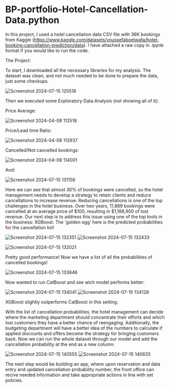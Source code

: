 # BP-portfolio-Hotel-Cancellation-Data.python

In this project, I used a hotel cancellation data CSV file with 36K bookings from Kaggle (https://www.kaggle.com/datasets/youssefaboelwafa/hotel-booking-cancellation-prediction/data). I have attached a raw copy in .ipynb format if you would like to run the code.

The Project:

To start, I downloaded all the necessary libraries for my analysis. The dataset was clean, and not much needed to be done to prepare the data, just some checkups.

![Screenshot 2024-07-15 125518](https://github.com/user-attachments/assets/9b2788ee-70ff-464f-a561-4129408df434)

Then we executed some Exploratory Data Analysis (not showing all of it):

Price Average:

![Screenshot 2024-04-08 112518](https://github.com/user-attachments/assets/160ec2cf-1e91-4c7b-803f-80d752a2b14e)

Price/Lead time Ratio:

![Screenshot 2024-04-08 112937](https://github.com/user-attachments/assets/635ef72a-f14f-44e3-b37e-fe64aabea8d2)

Cancelled/Not cancelled bookings:

![Screenshot 2024-04-08 114001](https://github.com/user-attachments/assets/e5eeb69a-620a-4ab9-a315-d273f4aeac40)

And:

![Screenshot 2024-07-15 131156](https://github.com/user-attachments/assets/01de5657-765e-4231-a513-03f1cd5b6b30)


Here we can see that almost 30% of bookings were cancelled, so the hotel management needs to develop a strategy to retain clients and reduce cancellations to increase revenue. Reducing cancellations is one of the top challenges in the hotel business. Over two years, 11,889 bookings were cancelled at an average price of $100, resulting in $1,188,900 of lost revenue. Our next step is to address this issue using one of the top tools in the business: XGBoost. The 'golden egg' here is the predicted probabilities for the cancellation list!

![Screenshot 2024-07-15 132351](https://github.com/user-attachments/assets/e0a55ba2-010b-4bde-ae17-0ddfbbde6398)
![Screenshot 2024-07-15 132433](https://github.com/user-attachments/assets/eaf72805-3911-400b-bb28-2265d274017a)


![Screenshot 2024-07-15 132021](https://github.com/user-attachments/assets/6fbf7d24-d14c-4f90-ab2c-b9ef4c040f5e)


Pretty good performance! Now we have a list of all the probabilities of cancelled bookings!

![Screenshot 2024-07-15 133646](https://github.com/user-attachments/assets/0b8a3e9e-a7e3-4aa2-bc0d-21c25bd4ec5c)

Now wanted to run CatBoost and see wich model performs better:

![Screenshot 2024-07-15 134041](https://github.com/user-attachments/assets/0e469d94-c003-48e9-bc4f-fa71df6ab799)
![Screenshot 2024-07-15 134128](https://github.com/user-attachments/assets/abf69ccd-276f-468c-b89d-05f3c01c1464)

XGBoost slightly outperforms CatBoost in this setting.

With the list of cancellation probabilities, the hotel management can decide where the marketing department should concentrate their efforts and which lost customers they have a better chance of reengaging. Additionally, the budgeting department will have a better idea of the numbers to calculate if applied discounts and offers become the strategy for bringing customers back. Now we can run the whole dataset through our model and add the cancellation probability at the end as a new column:

![Screenshot 2024-07-15 140555](https://github.com/user-attachments/assets/4bc2a061-b95d-4c82-a9ae-55d35fb040b3)
![Screenshot 2024-07-15 140633](https://github.com/user-attachments/assets/809d7c69-8e99-47d0-aeba-91b7dcb7b95d)

The next step would be building an app, where upon reservation and data entry and updated cancellation probability number, the front office can recive needed information and take appropriate actions in line with set policies.


